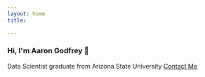 ```yaml
---
layout: home
title: 

---
```

### Hi, I'm Aaron Godfrey 👾
Data Scientist graduate from Arizona State University
<a href="/contact.html" class="highlighted">Contact Me</a>
